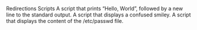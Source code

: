 Redirections Scripts
A script that prints “Hello, World”, followed by a new line to the standard output.
A script that displays a confused smiley.
A script that displays the content of the /etc/passwd file.
